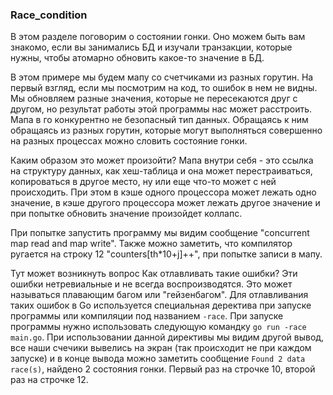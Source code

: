 ### Race_condition

В этом разделе поговорим о состоянии гонки. Оно можем быть вам знакомо, если вы занимались БД и изучали транзакции, которые нужны, чтобы атомарно обновить какое-то значение в БД.

В этом примере мы будем мапу со счетчиками из разных горутин. На первый взгляд, если мы посмотрим на код, то ошибок в нем не видны. Мы обновляем разные значения, которые не пересекаются друг с другом, но результат работы этой программы нас может расстроить. Мапа в го конкурентно не безопасный тип данных. Обращаясь к ним обращаясь из разных горутин, которые могут выполняться совершенно на разных процессах можно словить состояние гонки. 

Каким образом это может произойти? Мапа внутри себя - это ссылка на структуру данных, как хеш-таблица и она может перестраиваться, копироваться в другое место, ну или еще что-то может с ней происходить. При этом в кэше одного процессора может лежать одно значение, в кэше другого процессора может лежать другое значение и при попытке обновить значение произойдет коллапс.

При попытке запустить программу мы видим сообщение "concurrent map read and map write". Также можно заметить, что компилятор ругается на строку 12 "counters[th*10+j]++", при попытке записи в мапу.

Тут может возникнуть вопрос Как отлавливать такие ошибки? Эти ошибки нетревиальные и не всегда воспроизводятся. Это может называться плавающим багом или "гейзенбагом". Для отлавливания таких ошибок в Go используется специальная деректива при запуске программы или компиляции под названием `-race`. При запуске программы нужно использовать следующую командку `go run -race main.go`. При использовании данной директивы мы видим другой вывод, все наши счечики вывелись на экран (так происходит не при каждом запуске) и в конце вывода можно заметить сообщение `Found 2 data race(s)`, найдено 2 состояния гонки. Первый раз на строчке 10, второй раз на строчке 12.

